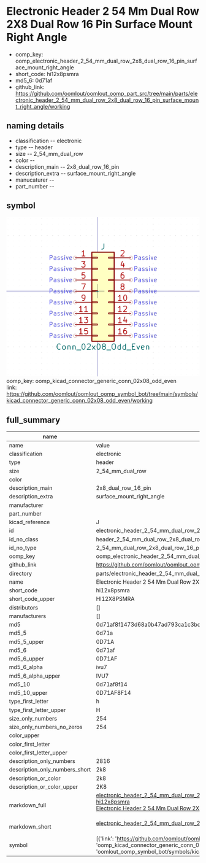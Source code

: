 # Electronic Header 2 54 Mm Dual Row 2X8 Dual Row 16 Pin Surface Mount Right Angle

  
* oomp_key: oomp_electronic_header_2_54_mm_dual_row_2x8_dual_row_16_pin_surface_mount_right_angle 
* short_code: hi12x8psmra
* md5_6: 0d71af  
* github_link: https://github.com/oomlout/oomlout_oomp_part_src/tree/main/parts/electronic_header_2_54_mm_dual_row_2x8_dual_row_16_pin_surface_mount_right_angle/working  
## naming details
* classification -- electronic
* type -- header
* size -- 2_54_mm_dual_row
* color -- 
* description_main -- 2x8_dual_row_16_pin
* description_extra -- surface_mount_right_angle
* manucaturer -- 
* part_number -- 



## symbol

![](symbol/0/working/working_600.png)  
oomp_key: oomp_kicad_connector_generic_conn_02x08_odd_even  
link: https://github.com/oomlout/oomlout_oomp_symbol_bot/tree/main/symbols/kicad_connector_generic_conn_02x08_odd_even/working  


## full_summary
| name | value | 
| --- | --- | 
| name | value | 
| classification | electronic | 
| type | header | 
| size | 2_54_mm_dual_row | 
| color |  | 
| description_main | 2x8_dual_row_16_pin | 
| description_extra | surface_mount_right_angle | 
| manufacturer |  | 
| part_number |  | 
| kicad_reference | J | 
| id | electronic_header_2_54_mm_dual_row_2x8_dual_row_16_pin_surface_mount_right_angle | 
| id_no_class | header_2_54_mm_dual_row_2x8_dual_row_16_pin_surface_mount_right_angle | 
| id_no_type | 2_54_mm_dual_row_2x8_dual_row_16_pin_surface_mount_right_angle | 
| oomp_key | oomp_electronic_header_2_54_mm_dual_row_2x8_dual_row_16_pin_surface_mount_right_angle | 
| github_link | https://github.com/oomlout/oomlout_oomp_part_src/tree/main/parts/electronic_header_2_54_mm_dual_row_2x8_dual_row_16_pin_surface_mount_right_angle/working | 
| directory | parts/electronic_header_2_54_mm_dual_row_2x8_dual_row_16_pin_surface_mount_right_angle | 
| name | Electronic Header 2 54 Mm Dual Row 2X8 Dual Row 16 Pin Surface Mount Right Angle | 
| short_code | hi12x8psmra | 
| short_code_upper | HI12X8PSMRA | 
| distributors | [] | 
| manufacturers | [] | 
| md5 | 0d71af8f1473d68a0b47ad793ca1c3bc | 
| md5_5 | 0d71a | 
| md5_5_upper | 0D71A | 
| md5_6 | 0d71af | 
| md5_6_upper | 0D71AF | 
| md5_6_alpha | ivu7 | 
| md5_6_alpha_upper | IVU7 | 
| md5_10 | 0d71af8f14 | 
| md5_10_upper | 0D71AF8F14 | 
| type_first_letter | h | 
| type_first_letter_upper | H | 
| size_only_numbers | 254 | 
| size_only_numbers_no_zeros | 254 | 
| color_upper |  | 
| color_first_letter |  | 
| color_first_letter_upper |  | 
| description_only_numbers | 2816 | 
| description_only_numbers_short | 2k8 | 
| description_or_color | 2k8 | 
| description_or_color_upper | 2K8 | 
| markdown_full | [electronic_header_2_54_mm_dual_row_2x8_dual_row_16_pin_surface_mount_right_angle](https://github.com/oomlout/oomlout_oomp_part_src/tree/main/parts/electronic_header_2_54_mm_dual_row_2x8_dual_row_16_pin_surface_mount_right_angle/working)<br>[hi12x8psmra](https://github.com/oomlout/oomlout_oomp_part_src/tree/main/parts/electronic_header_2_54_mm_dual_row_2x8_dual_row_16_pin_surface_mount_right_angle/working)<br>[Electronic Header 2 54 Mm Dual Row 2X8 Dual Row 16 Pin Surface Mount Right Angle](https://github.com/oomlout/oomlout_oomp_part_src/tree/main/parts/electronic_header_2_54_mm_dual_row_2x8_dual_row_16_pin_surface_mount_right_angle/working)<br><br> | 
| markdown_short | [electronic_header_2_54_mm_dual_row_2x8_dual_row_16_pin_surface_mount_right_angle](https://github.com/oomlout/oomlout_oomp_part_src/tree/main/parts/electronic_header_2_54_mm_dual_row_2x8_dual_row_16_pin_surface_mount_right_angle/working)<br><br> | 
| symbol | [{'link': 'https://github.com/oomlout/oomlout_oomp_symbol_bot/tree/main/symbols/kicad_connector_generic_conn_02x08_odd_even', 'oomp_key': 'oomp_kicad_connector_generic_conn_02x08_odd_even', 'directory': 'oomlout_oomp_symbol_bot/symbols/kicad_connector_generic_conn_02x08_odd_even//working/working.kicad_sym'}] | 
